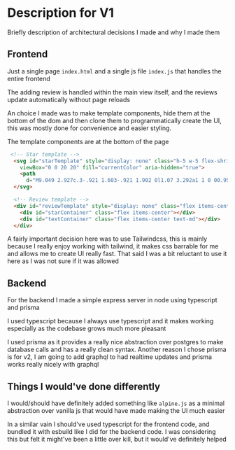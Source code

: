 # Description for V1

Briefly description of architectural decisions I made and why I made them

## Frontend

Just a single page `index.html` and a single js file `index.js` that handles the entire frontend

The adding review is handled within the main view itself, and the reviews update automatically without page reloads

An choice I made was to make template components, hide them at the bottom of the dom and then clone them to programmatically create the UI, this was mostly done for convenience and easier styling.

The template components are at the bottom of the page
```html
 <!-- Star template -->
  <svg id="starTemplate" style="display: none" class="h-5 w-5 flex-shrink-0" xmlns="http://www.w3.org/2000/svg"
    viewBox="0 0 20 20" fill="currentColor" aria-hidden="true">
    <path
      d="M9.049 2.927c.3-.921 1.603-.921 1.902 0l1.07 3.292a1 1 0 00.95.69h3.462c.969 0 1.371 1.24.588 1.81l-2.8 2.034a1 1 0 00-.364 1.118l1.07 3.292c.3.921-.755 1.688-1.54 1.118l-2.8-2.034a1 1 0 00-1.175 0l-2.8 2.034c-.784.57-1.838-.197-1.539-1.118l1.07-3.292a1 1 0 00-.364-1.118L2.98 8.72c-.783-.57-.38-1.81.588-1.81h3.461a1 1 0 00.951-.69l1.07-3.292z" />
  </svg>

  <!-- Review template -->
  <div id="reviewTemplate" style="display: none" class="flex items-center w-full space-x-4">
    <div id="starContainer" class="flex items-center"></div>
    <div id="textContainer" class="flex items-center text-md"></div>
  </div>
```


A fairly important decision here was to use Tailwindcss, this is mainly because I really enjoy working with tailwind, it makes css barrable for me and allows me to create UI really fast. That said I was a bit reluctant to use it here as I was not sure if it was allowed


## Backend

For the backend I made a simple express server in node using typescript and prisma

I used typescript because I always use typescript and it makes working especially as the codebase grows much more pleasant

I used prisma as it provides a really nice abstraction over postgres to make database calls and has a really clean syntax. Another reason I chose prisma is for v2, I am going to add graphql to had realtime updates and prisma works really nicely with graphql


## Things I would've done differently

I would/should have definitely added something like `alpine.js` as a minimal abstraction over vanilla js that would have made making the UI much easier

In a similar vain I should've used typescript for the frontend code, and bundled it with esbuild like I did for the backend code. I was considering this but felt it might've been a little over kill, but it would've definitely helped